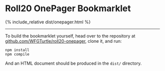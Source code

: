 # Roll20 OnePager Bookmarklet

{% include_relative dist/onepager.html %}

---

To build the bookmarklet yourself, head over to the repository at [github.com/WFGTurtle/roll20-onepager](https://github.com/WFGTurtle/roll20-onepager), clone it, and run:

```
npm install
npm compile
```

And an HTML document should be produced in the `dist/` directory.
